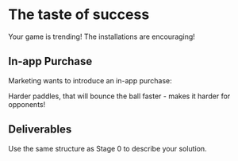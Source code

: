 # The taste of success
Your game is trending! The installations are encouraging!

## In-app Purchase
Marketing wants to introduce an in-app purchase:

Harder paddles, that will bounce the ball faster - makes it harder for opponents!
## Deliverables
Use the same structure as Stage 0 to describe your solution.
